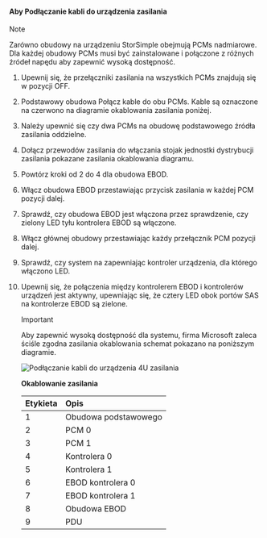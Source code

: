 <!--author=alkohli last changed: 9/16/15-->


#### <a name="to-cable-your-device-for-power"></a>Aby Podłączanie kabli do urządzenia zasilania
> [!NOTE]
> Zarówno obudowy na urządzeniu StorSimple obejmują PCMs nadmiarowe. Dla każdej obudowy PCMs musi być zainstalowane i połączone z różnych źródeł napędu aby zapewnić wysoką dostępność.
> 
> 

1. Upewnij się, że przełączniki zasilania na wszystkich PCMs znajdują się w pozycji OFF.
2. Podstawowy obudowa Połącz kable do obu PCMs. Kable są oznaczone na czerwono na diagramie okablowania zasilania poniżej.
3. Należy upewnić się czy dwa PCMs na obudowę podstawowego źródła zasilania oddzielne.
4. Dołącz przewodów zasilania do włączania stojak jednostki dystrybucji zasilania pokazane zasilania okablowania diagramu.
5. Powtórz kroki od 2 do 4 dla obudowa EBOD.
6. Włącz obudowa EBOD przestawiając przycisk zasilania w każdej PCM pozycji dalej.
7. Sprawdź, czy obudowa EBOD jest włączona przez sprawdzenie, czy zielony LED tyłu kontrolera EBOD są włączone.
8. Włącz głównej obudowy przestawiając każdy przełącznik PCM pozycji dalej.
9. Sprawdź, czy system na zapewniając kontroler urządzenia, dla którego włączono LED.
10. Upewnij się, że połączenia między kontrolerem EBOD i kontrolerów urządzeń jest aktywny, upewniając się, że cztery LED obok portów SAS na kontrolerze EBOD są zielone.
    
    > [!IMPORTANT]
    > Aby zapewnić wysoką dostępność dla systemu, firma Microsoft zaleca ściśle zgodna zasilania okablowania schemat pokazano na poniższym diagramie.
    > 
    > 
    
    ![Podłączanie kabli do urządzenia 4U zasilania](./media/storsimple-cable-8600-for-power/HCSCableYour4UDeviceforPower.png)
    
    **Okablowanie zasilania**
    
    | Etykieta | Opis |
    |:--- |:--- |
    | 1 |Obudowa podstawowego |
    | 2 |PCM 0 |
    | 3 |PCM 1 |
    | 4 |Kontrolera 0 |
    | 5 |Kontrolera 1 |
    | 6 |EBOD kontrolera 0 |
    | 7 |EBOD kontrolera 1 |
    | 8 |Obudowa EBOD |
    | 9 |PDU |

